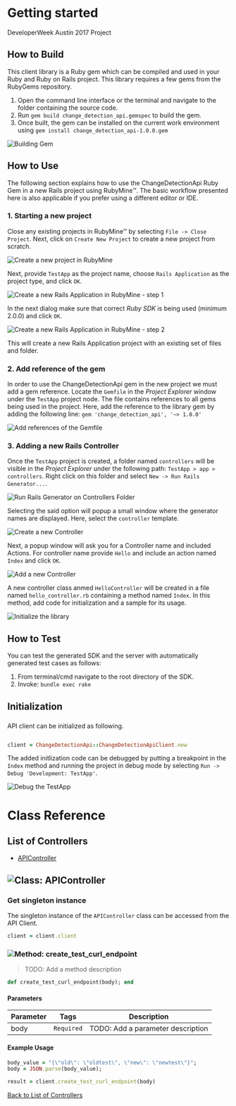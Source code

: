 # Getting started

DeveloperWeek Austin 2017 Project

## How to Build

This client library is a Ruby gem which can be compiled and used in your Ruby and Ruby on Rails project. This library requires a few gems from the RubyGems repository.

1. Open the command line interface or the terminal and navigate to the folder containing the source code.
2. Run ``` gem build change_detection_api.gemspec ``` to build the gem.
3. Once built, the gem can be installed on the current work environment using ``` gem install change_detection_api-1.0.0.gem ```

![Building Gem](https://apidocs.io/illustration/ruby?step=buildSDK&workspaceFolder=ChangeDetectionAPI-Ruby&workspaceName=ChangeDetectionAPI-Ruby&projectName=change_detection_api&gemName=change_detection_api&gemVer=1.0.0)

## How to Use

The following section explains how to use the ChangeDetectionApi Ruby Gem in a new Rails project using RubyMine&trade;. The basic workflow presented here is also applicable if you prefer using a different editor or IDE.

### 1. Starting a new project

Close any existing projects in RubyMine&trade; by selecting ``` File -> Close Project ```. Next, click on ``` Create New Project ``` to create a new project from scratch.

![Create a new project in RubyMine](https://apidocs.io/illustration/ruby?step=createNewProject0&workspaceFolder=ChangeDetectionAPI-Ruby&workspaceName=ChangeDetectionApi&projectName=change_detection_api&gemName=change_detection_api&gemVer=1.0.0)

Next, provide ``` TestApp ``` as the project name, choose ``` Rails Application ``` as the project type, and click ``` OK ```.

![Create a new Rails Application in RubyMine - step 1](https://apidocs.io/illustration/ruby?step=createNewProject1&workspaceFolder=ChangeDetectionAPI-Ruby&workspaceName=ChangeDetectionApi&projectName=change_detection_api&gemName=change_detection_api&gemVer=1.0.0)

In the next dialog make sure that correct *Ruby SDK* is being used (minimum 2.0.0) and click ``` OK ```.

![Create a new Rails Application in RubyMine - step 2](https://apidocs.io/illustration/ruby?step=createNewProject2&workspaceFolder=ChangeDetectionAPI-Ruby&workspaceName=ChangeDetectionApi&projectName=change_detection_api&gemName=change_detection_api&gemVer=1.0.0)

This will create a new Rails Application project with an existing set of files and folder.

### 2. Add reference of the gem

In order to use the ChangeDetectionApi gem in the new project we must add a gem reference. Locate the ```Gemfile``` in the *Project Explorer* window under the ``` TestApp ``` project node. The file contains references to all gems being used in the project. Here, add the reference to the library gem by adding the following line: ``` gem 'change_detection_api', '~> 1.0.0' ```

![Add references of the Gemfile](https://apidocs.io/illustration/ruby?step=addReference&workspaceFolder=ChangeDetectionAPI-Ruby&workspaceName=ChangeDetectionApi&projectName=change_detection_api&gemName=change_detection_api&gemVer=1.0.0)

### 3. Adding a new Rails Controller

Once the ``` TestApp ``` project is created, a folder named ``` controllers ``` will be visible in the *Project Explorer* under the following path: ``` TestApp > app > controllers ```. Right click on this folder and select ``` New -> Run Rails Generator... ```.

![Run Rails Generator on Controllers Folder](https://apidocs.io/illustration/ruby?step=addCode0&workspaceFolder=ChangeDetectionAPI-Ruby&workspaceName=ChangeDetectionApi&projectName=change_detection_api&gemName=change_detection_api&gemVer=1.0.0)

Selecting the said option will popup a small window where the generator names are displayed. Here, select the ``` controller ``` template.

![Create a new Controller](https://apidocs.io/illustration/ruby?step=addCode1&workspaceFolder=ChangeDetectionAPI-Ruby&workspaceName=ChangeDetectionApi&projectName=change_detection_api&gemName=change_detection_api&gemVer=1.0.0)

Next, a popup window will ask you for a Controller name and included Actions. For controller name provide ``` Hello ``` and include an action named ``` Index ``` and click ``` OK ```.

![Add a new Controller](https://apidocs.io/illustration/ruby?step=addCode2&workspaceFolder=ChangeDetectionAPI-Ruby&workspaceName=ChangeDetectionApi&projectName=change_detection_api&gemName=change_detection_api&gemVer=1.0.0)

A new controller class anmed ``` HelloController ``` will be created in a file named ``` hello_controller.rb ``` containing a method named ``` Index ```. In this method, add code for initialization and a sample for its usage.

![Initialize the library](https://apidocs.io/illustration/ruby?step=addCode3&workspaceFolder=ChangeDetectionAPI-Ruby&workspaceName=ChangeDetectionApi&projectName=change_detection_api&gemName=change_detection_api&gemVer=1.0.0)

## How to Test

You can test the generated SDK and the server with automatically generated test
cases as follows:

  1. From terminal/cmd navigate to the root directory of the SDK.
  2. Invoke: `bundle exec rake`

## Initialization

### 

API client can be initialized as following.

```ruby

client = ChangeDetectionApi::ChangeDetectionApiClient.new
```

The added initlization code can be debugged by putting a breakpoint in the ``` Index ``` method and running the project in debug mode by selecting ``` Run -> Debug 'Development: TestApp' ```.

![Debug the TestApp](https://apidocs.io/illustration/ruby?step=addCode4&workspaceFolder=ChangeDetectionAPI-Ruby&workspaceName=ChangeDetectionApi&projectName=change_detection_api&gemName=change_detection_api&gemVer=1.0.0&initLine=client%2520%253D%2520ChangeDetectionApiClient.new)



# Class Reference

## <a name="list_of_controllers"></a>List of Controllers

* [APIController](#api_controller)

## <a name="api_controller"></a>![Class: ](https://apidocs.io/img/class.png ".APIController") APIController

### Get singleton instance

The singleton instance of the ``` APIController ``` class can be accessed from the API Client.

```ruby
client = client.client
```

### <a name="create_test_curl_endpoint"></a>![Method: ](https://apidocs.io/img/method.png ".APIController.create_test_curl_endpoint") create_test_curl_endpoint

> TODO: Add a method description


```ruby
def create_test_curl_endpoint(body); end
```

#### Parameters

| Parameter | Tags | Description |
|-----------|------|-------------|
| body |  ``` Required ```  | TODO: Add a parameter description |


#### Example Usage

```ruby
body_value = "{\"old\": \"oldtest\", \"new\": \"newtest\"}";
body = JSON.parse(body_value);

result = client.create_test_curl_endpoint(body)

```


[Back to List of Controllers](#list_of_controllers)



